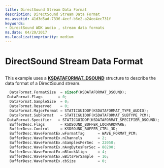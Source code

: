 ```yaml
---
title: DirectSound Stream Data Format
description: DirectSound Stream Data Format
ms.assetid: 41d3d5ad-7336-4ecf-b6e2-a24ee4ec731f
keywords:
- DirectSound WDK audio , stream data formats
ms.date: 04/20/2017
ms.localizationpriority: medium
---
```


# DirectSound Stream Data Format


## <span id="directsound_stream_data_format"></span><span id="DIRECTSOUND_STREAM_DATA_FORMAT"></span>


This example uses a [**KSDATAFORMAT\_DSOUND**](/windows-hardware/drivers/ddi/ksmedia/ns-ksmedia-ksdataformat_dsound) structure to describe the data format of a DirectSound stream.

```cpp
  DataFormat.FormatSize  = sizeof(KSDATAFORMAT_DSOUND);
 DataFormat.Flags       = 0;
  DataFormat.SampleSize  = 0;
  DataFormat.Reserved    = 0;
  DataFormat.MajorFormat = STATICGUIDOF(KSDATAFORMAT_TYPE_AUDIO);
  DataFormat.SubFormat   = STATICGUIDOF(KSDATAFORMAT_SUBTYPE_PCM);
 DataFormat.Specifier   = STATICGUIDOF(KSDATAFORMAT_SPECIFIER_DSOUND);
  BufferDesc.Flags       = KSDSOUND_BUFFER_LOCHARDWARE;
  BufferDesc.Control     = KSDSOUND_BUFFER_CTRL_3D;
  BufferDesc.WaveFormatEx.wFormatTag      = WAVE_FORMAT_PCM;
  BufferDesc.WaveFormatEx.nChannels       = 2;
  BufferDesc.WaveFormatEx.nSamplesPerSec  = 22050;
  BufferDesc.WaveFormatEx.nAvgBytesPerSec = 88200;
  BufferDesc.WaveFormatEx.nBlockAlign     = 4;
  BufferDesc.WaveFormatEx.wBitsPerSample  = 16;
  BufferDesc.WaveFormatEx.cbSize          = 0;
```

 

